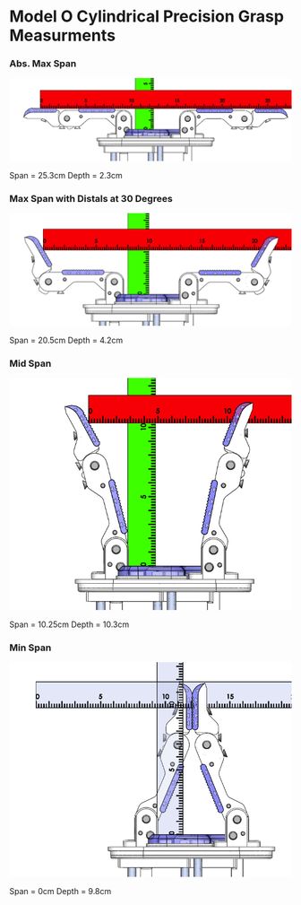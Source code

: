 # Model O Cylindrical Precision Grasp Measurments


### Abs. Max Span
![Full Max Span](Images/ModelO_Cylindrical_Precision_FullMax.png)

Span = 25.3cm
Depth = 2.3cm


### Max Span with Distals at 30 Degrees
![Max Span](Images/ModelO_Cylindrical_Precision_30Max.png)

Span = 20.5cm
Depth = 4.2cm


### Mid Span
![Mid Span](Images/ModelO_Cylindrical_Precision_Mid.png)

Span = 10.25cm
Depth = 10.3cm


### Min Span
![Min Span](Images/ModelO_Cylindrical_Precision_Min.png)

Span = 0cm
Depth = 9.8cm
